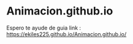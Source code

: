 # Animacion.github.io
Espero te ayude de guia
link : https://ekiles225.github.io/Animacion.github.io/
